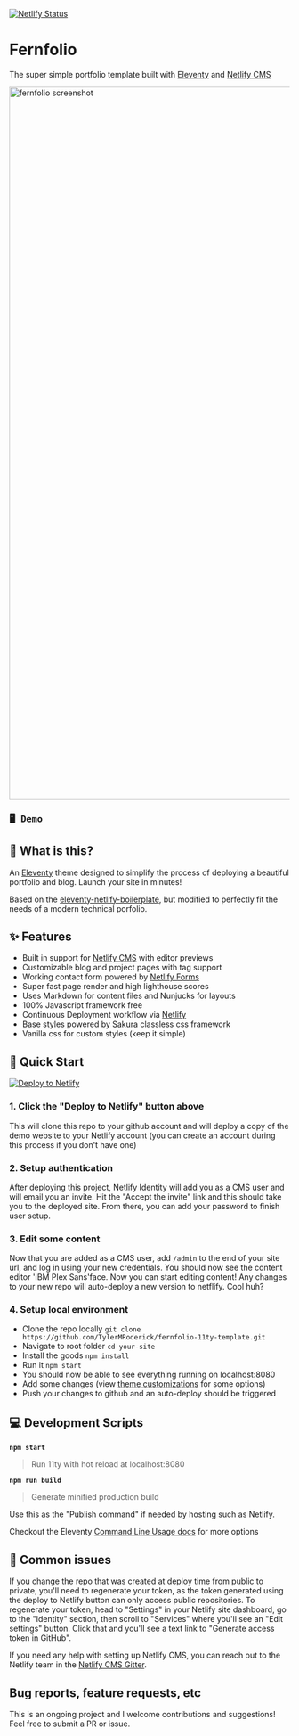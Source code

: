 [![Netlify Status](https://api.netlify.com/api/v1/badges/5702ba89-7242-490e-b04d-e4a691faced5/deploy-status)](https://app.netlify.com/sites/fernfolio/deploys)

# Fernfolio
The super simple portfolio template built with [Eleventy](https://www.11ty.io/) and [Netlify CMS](https://www.netlifycms.org/)

<img width="1280" alt="fernfolio screenshot" src="https://raw.githubusercontent.com/TylerMRoderick/fernfolio-11ty-template/master/fernfolio-preview.png">

### <pre>🖥  [Demo](https://fernfolio.netlify.app/)</pre>

## 🤔 What is this?
An [Eleventy](https://www.11ty.io/) theme designed to simplify the process of deploying a beautiful portfolio and blog. Launch your site in minutes!

Based on the [eleventy-netlify-boilerplate](https://github.com/danurbanowicz/eleventy-netlify-boilerplate), but modified to perfectly fit the needs of a modern technical porfolio.

## ✨ Features
* Built in support for [Netlify CMS](https://www.netlifycms.org/) with editor previews
* Customizable blog and project pages with tag support
* Working contact form powered by [Netlify Forms](https://www.netlify.com/products/forms/)
* Super fast page render and high lighthouse scores
* Uses Markdown for content files and Nunjucks for layouts
* 100% Javascript framework free
* Continuous Deployment workflow via [Netlify](https://www.netlify.com/)
* Base styles powered by [Sakura](https://github.com/oxalorg/sakura) classless css framework
* Vanilla css for custom styles (keep it simple)


## 🚀 Quick Start

[![Deploy to Netlify](https://www.netlify.com/img/deploy/button.svg)](https://app.netlify.com/start/deploy?repository=https://github.com/TylerMRoderick/fernfolio-11ty-template&stack=cms)

### 1. Click the "Deploy to Netlify" button above
This will clone this repo to your github account and will deploy a copy of the demo website to your Netlify
account (you can create an account during this process if you don't have one)

### 2. Setup authentication

After deploying this project, Netlify Identity will add you as a CMS user and
will email you an invite. Hit the "Accept the invite" link and this should take you to the deployed site. From there, you can add your password to finish user setup.

### 3. Edit some content
Now that you are added as a CMS user, add `/admin` to the end of your site url, and log in using your new credentials. You should now see the content editor 'IBM Plex Sans'face. Now you can start editing content! Any changes to your new repo will auto-deploy a new version to netflify. Cool huh?

### 4. Setup local environment
- Clone the repo locally `git clone https://github.com/TylerMRoderick/fernfolio-11ty-template.git`
- Navigate to root folder `cd your-site`
- Install the goods `npm install`
- Run it `npm start`
- You should now be able to see everything running on localhost:8080
- Add some changes (view [theme customizations](https://fernfolio.netlify.app/posts/theme-customizations/) for some options) 
- Push your changes to github and an auto-deploy should be triggered

## 💻 Development Scripts

**`npm start`**

> Run 11ty with hot reload at localhost:8080

**`npm run build`**

> Generate minified production build

Use this as the "Publish command" if needed by hosting such as Netlify.

Checkout the Eleventy [Command Line Usage docs](https://www.11ty.dev/docs/usage/) for more options 


## 🎩 Common issues

If you change the repo that was created at deploy time from public to private, you'll need to regenerate your token,
as the token generated using the deploy to Netlify button can only access public repositories. To
regenerate your token, head to "Settings" in your Netlify site dashboard, go to the "Identity"
section, then scroll to "Services" where you'll see an "Edit settings" button. Click that and you'll
see a text link to "Generate access token in GitHub".

If you need any help with setting up Netlify CMS, you can reach out to the Netlify team in the [Netlify CMS Gitter](https://gitter.im/netlify/netlifycms).

## Bug reports, feature requests, etc

This is an ongoing project and I welcome contributions and suggestions! Feel free to submit a PR or issue.
